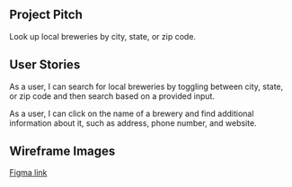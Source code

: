 ## Project Pitch
Look up local breweries by city, state, or zip code.

## User Stories
As a user, I can search for local breweries by toggling between city, state, or zip code and then search based on a provided input.

As a user, I can click on the name of a brewery and find additional information about it, such as address, phone number, and website.

## Wireframe Images
[Figma link](https://www.figma.com/file/rnpnyLgBT3HZCcQ0EYOFX2/Phase-1-Project-Wireframe?node-id=0%3A1)
